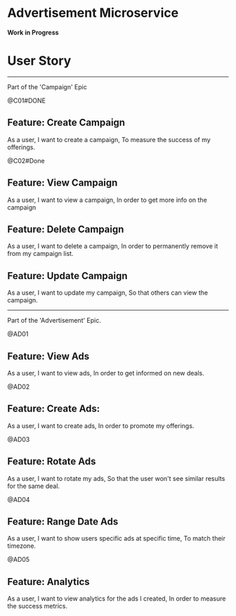 # Advertisement Microservice

__Work in Progress__


# User Story

---

Part of the 'Campaign' Epic

@C01#DONE
## Feature: Create Campaign

As a user,
I want to create a campaign,
To measure the success of my offerings.

@C02#Done
## Feature: View Campaign

As a user,
I want to view a campaign,
In order to get more info on the campaign

## Feature: Delete Campaign

As a user,
I want to delete a campaign,
In order to permanently remove it from my campaign list.

## Feature: Update Campaign

As a user,
I want to update my campaign,
So that others can view the campaign.

---

Part of the 'Advertisement' Epic.

@AD01
## Feature: View Ads

As a user,
I want to view ads,
In order to get informed on new deals.

@AD02
## Feature: Create Ads:

As a user,
I want to create ads,
In order to promote my offerings.

@AD03
## Feature: Rotate Ads

As a user,
I want to rotate my ads,
So that the user won't see similar results for the same deal.

@AD04
## Feature: Range Date Ads

As a user,
I want to show users specific ads at specific time,
To match their timezone.

@AD05
## Feature: Analytics

As a user,
I want to view analytics for the ads I created,
In order to measure the success metrics.





